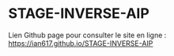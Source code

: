 # STAGE-INVERSE-AIP

Lien Github page pour consulter le site en ligne : https://ian617.github.io/STAGE-INVERSE-AIP
